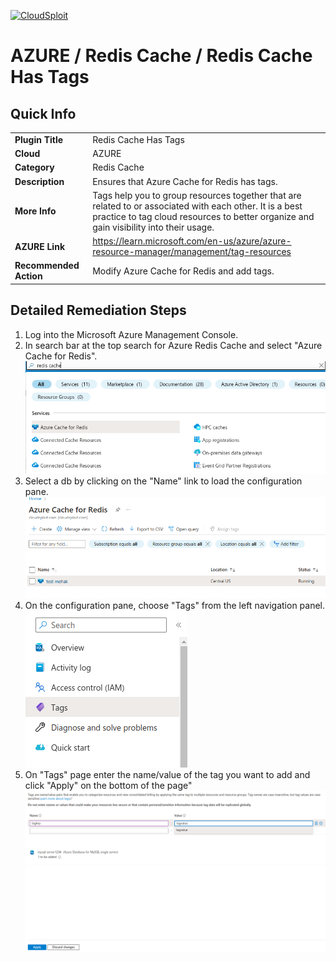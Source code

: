
[![CloudSploit](https://cloudsploit.com/img/logo-new-big-text-100.png "CloudSploit")](https://cloudsploit.com)

# AZURE / Redis Cache / Redis Cache Has Tags

## Quick Info

| | |
|-|-|
| **Plugin Title** | Redis Cache Has Tags |
| **Cloud** | AZURE |
| **Category** | Redis Cache |
| **Description** | Ensures that Azure Cache for Redis has tags. |
| **More Info** | Tags help you to group resources together that are related to or associated with each other. It is a best practice to tag cloud resources to better organize and gain visibility into their usage. |
| **AZURE Link** | https://learn.microsoft.com/en-us/azure/azure-resource-manager/management/tag-resources |
| **Recommended Action** | Modify Azure Cache for Redis and add tags. |

## Detailed Remediation Steps
1. Log into the Microsoft Azure Management Console.
2. In search bar at the top search for Azure Redis Cache and select "Azure Cache for Redis". </br> <img src="/resources/azure/redisCache/redis-cache-has-tags/step2.png"/>
3. Select a db by clicking on the "Name" link to load the configuration pane.</br> <img src="/resources/azure/redisCache/redis-cache-has-tags/step3.png"/>
4. On the configuration pane, choose "Tags" from the left navigation panel. </br>  <img src="/resources/azure/redisCache/redis-cache-has-tags/step4.png"/>
5. On "Tags" page enter the name/value of the tag you want to add and click "Apply" on the bottom of the page" </br> <img src="/resources/azure/redisCache/redis-cache-has-tags/step5.png"/>
